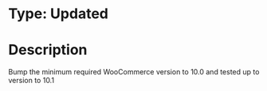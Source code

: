 # Type: Updated

# Description

Bump the minimum required WooCommerce version to 10.0 and tested up to version to 10.1

